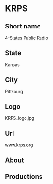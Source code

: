# KRPS

## Short name

4-States Public Radio

## State

Kansas

## City

Pittsburg

## Logo

KRPS_logo.jpg

## Url

www.krps.org

## About

## Productions 
 
